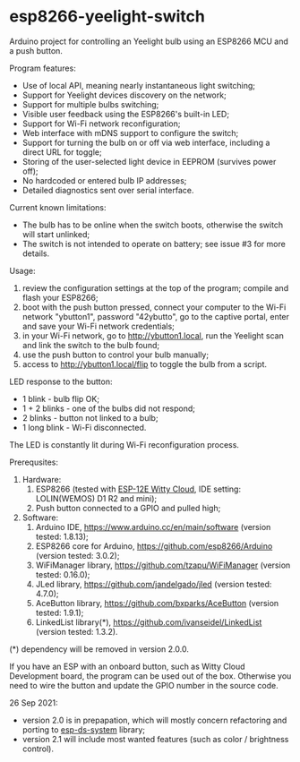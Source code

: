 # esp8266-yeelight-switch
Arduino project for controlling an Yeelight bulb using an ESP8266 MCU and a push button.

Program features:
* Use of local API, meaning nearly instantaneous light switching;
* Support for Yeelight devices discovery on the network;
* Support for multiple bulbs switching;
* Visible user feedback using the ESP8266's built-in LED;
* Support for Wi-Fi network reconfiguration;
* Web interface with mDNS support to configure the switch;
* Support for turning the bulb on or off via web interface, including a direct URL for toggle;
* Storing of the user-selected light device in EEPROM (survives power off);
* No hardcoded or entered bulb IP addresses;
* Detailed diagnostics sent over serial interface.

Current known limitations:
* The bulb has to be online when the switch boots, otherwise the switch will start unlinked;
* The switch is not intended to operate on battery; see issue #3 for more details.

Usage:
 1. review the configuration settings at the top of the program; compile and flash your ESP8266;
 2. boot with the push button pressed, connect your computer to the Wi-Fi network "ybutton1", password "42ybutto", go to the captive portal, enter and save your Wi-Fi network credentials;
 3. in your Wi-Fi network, go to http://ybutton1.local, run the Yeelight scan and link the switch to the bulb found;
 4. use the push button to control your bulb manually;
 5. access to http://ybutton1.local/flip to toggle the bulb from a script.
 
 LED response to the button:
 * 1 blink  - bulb flip OK;
 * 1 + 2 blinks - one of the bulbs did not respond;
 * 2 blinks - button not linked to a bulb;
 * 1 long blink - Wi-Fi disconnected.
 
 The LED is constantly lit during Wi-Fi reconfiguration process.
 
 Prerequsites:
 1. Hardware:
    1. ESP8266 (tested with [ESP-12E Witty Cloud](https://www.instructables.com/Witty-Cloud-Module-Adapter-Board/), IDE setting: LOLIN(WEMOS) D1 R2 and mini);
    1. Push button connected to a GPIO and pulled high;
 1. Software:
    1. Arduino IDE, https://www.arduino.cc/en/main/software (version tested: 1.8.13);
    1. ESP8266 core for Arduino, https://github.com/esp8266/Arduino (version tested: 3.0.2);
    1. WiFiManager library, https://github.com/tzapu/WiFiManager (version tested: 0.16.0);
    1. JLed library, https://github.com/jandelgado/jled (version tested: 4.7.0);
    1. AceButton library, https://github.com/bxparks/AceButton (version tested: 1.9.1);
    1. LinkedList library(*), https://github.com/ivanseidel/LinkedList (version tested: 1.3.2).

(*) dependency will be removed in version 2.0.0.
 
 If you have an ESP with an onboard button, such as Witty Cloud Development board, the program can be used out of the box. Otherwise you need to wire the button and update the GPIO number in the source code.
 
 26 Sep 2021:
 * version 2.0 is in prepapation, which will mostly concern refactoring and porting to [esp-ds-system](https://github.com/denis-stepanov/esp-ds-system) library;
 * version 2.1 will include most wanted features (such as color / brightness control).
